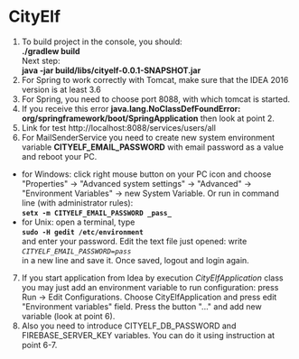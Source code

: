 # CityElf

1. To build project in the console, you should:  
**./gradlew build**  
Next step:  
**java -jar build/libs/cityelf-0.0.1-SNAPSHOT.jar**  
2. For Spring to work correctly with Tomcat, make sure that the IDEA 2016 version is at least 3.6  
3. For Spring, you need to choose port 8088, with which tomcat is started.  
4. If you receive this error **java.lang.NoClassDefFoundError: org/springframework/boot/SpringApplication** then look at point 2.
5. Link for test http://localhost:8088/services/users/all 
6. For MailSenderService you need to create new system environment variable **CITYELF_EMAIL_PASSWORD** with email password as a value and reboot your PC.
  - for Windows: click right mouse button on your PC icon and choose "Properties" -> "Advanced system settings" -> "Advanced" -> "Environment Variables" -> new System Variable.
  Or run in command line (with administrator rules):<br> 
  **`setx -m CITYELF_EMAIL_PASSWORD _pass_`**
  - for Unix: open a terminal, type<br>
   **`sudo -H gedit /etc/environment`**<br> 
   and enter your password. Edit the text file just opened: write<br> 
   _`CITYELF_EMAIL_PASSWORD=pass`_ <br>
   in a new line and save it. Once saved, logout and login again.
7. If you start application from Idea by execution _CityElfApplication_ class you may just add an environment variable to run configuration:
 press Run -> Edit Configurations. Choose CityElfApplication and press edit "Environment variables" field. Press the button "..." and add new variable (look at point 6).
8. Also you need to introduce CITYELF_DB_PASSWORD and FIREBASE_SERVER_KEY variables. You can do it using instruction at point 6-7.
